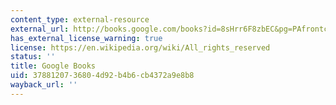 ```yaml
---
content_type: external-resource
external_url: http://books.google.com/books?id=8sHrr6F8zbEC&pg=PAfrontcover
has_external_license_warning: true
license: https://en.wikipedia.org/wiki/All_rights_reserved
status: ''
title: Google Books
uid: 37881207-3680-4d92-b4b6-cb4372a9e8b8
wayback_url: ''
---
```

